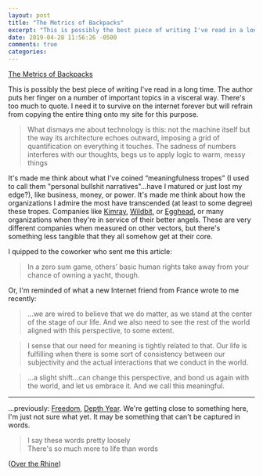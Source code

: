 ```yaml
---
layout: post
title: "The Metrics of Backpacks"
excerpt: "This is possibly the best piece of writing I've read in a long time"
date: 2019-04-28 11:56:26 -0500
comments: true
categories: 
---
```


[The Metrics of Backpacks](https://www.artpractical.com/column/the-metrics-of-backpacks/)

This is possibly the best piece of writing I've read in a long time. The author puts her finger on a number of important topics in a visceral way. There's too much to quote. I need it to survive on the internet forever but will refrain from copying the entire thing onto my site for this purpose.

>What dismays me about technology is this: not the machine itself but the way its architecture echoes outward, imposing a grid of quantification on everything it touches. The sadness of numbers interferes with our thoughts, begs us to apply logic to warm, messy things

It's made me think about what I've coined “meaningfulness tropes” (I used to call them "personal bullshit narratives"...have I matured or just lost my edge?), like business, money, or power. It's made me think about how the organizations I admire the most have transcended (at least to some degree) these tropes. Companies like [Kimray](https://kimray.com/), [Wildbit](https://wildbit.com/), or [Egghead](https://egghead.io/), or many organizations when they're in service of their better angels. These are very different companies when measured on other vectors, but there's something less tangible that they all somehow get at their core.

I quipped to the coworker who sent me this article:

>In a zero sum game, others’ basic human rights take away from your chance of owning a yacht, though.

Or, I'm reminded of what a new Internet friend from France wrote to me recently:

>...we are wired to believe that we do matter, as we stand at the center of the stage of our life. And we also need to see the rest of the world aligned with this perspective, to some extent.

>I sense that our need for meaning is tightly related to that. Our life is fulfilling when there is some sort of consistency between our subjectivity and the actual interactions that we conduct in the world.

>...a slight shift...can change this perspective, and bond us again with the world, and let us embrace it. And we call this meaningful.

---

...previously: [Freedom]({{site.baseurl}}/2018/12/30/freedom/), [Depth Year]({{site.baseurl}}/2019/01/19/depth-year-of-sorts/). We're getting close to something here, I'm just not sure what yet. It may be something that can't be captured in words.

>I say these words pretty loosely  
There's so much more to life than words

([Over the Rhine](https://genius.com/Over-the-rhine-latter-days-lyrics))
